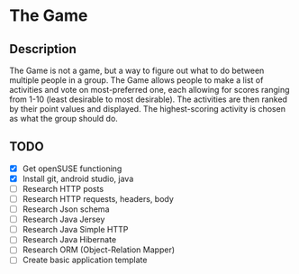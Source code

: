 # The Game

## Description

The Game is not a game, but a way to figure out what to do between multiple people in a group. The Game allows people to make a list of activities and vote on most-preferred one, each allowing for scores ranging from 1-10 (least desirable to most desirable). The activities are then ranked by their point values and displayed. The highest-scoring activity is chosen as what the group should do. 

## TODO
- [x] Get openSUSE functioning
- [x] Install git, android studio, java
- [ ] Research HTTP posts
- [ ] Research HTTP requests, headers, body
- [ ] Research Json schema
- [ ] Research Java Jersey
- [ ] Research Java Simple HTTP
- [ ] Research Java Hibernate
- [ ] Research ORM (Object-Relation Mapper)
- [ ] Create basic application template
